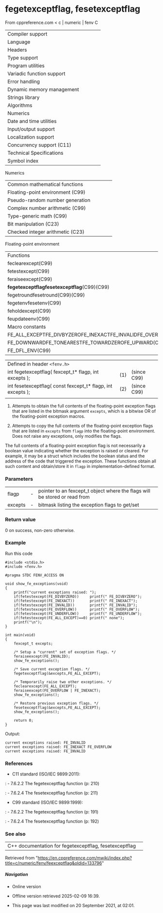 # fegetexceptflag, fesetexceptflag

From cppreference.com
< c‎ | numeric‎ | fenv
 C

|  |  |  |  |  |
| --- | --- | --- | --- | --- |
| Compiler support | | | | |
| Language | | | | |
| Headers | | | | |
| Type support | | | | |
| Program utilities | | | | |
| Variadic function support | | | | |
| Error handling | | | | |
| Dynamic memory management | | | | |
| Strings library | | | | |
| Algorithms | | | | |
| Numerics | | | | |
| Date and time utilities | | | | |
| Input/output support | | | | |
| Localization support | | | | |
| Concurrency support (C11) | | | | |
| Technical Specifications | | | | |
| Symbol index | | | | |

 Numerics

|  |  |  |  |  |
| --- | --- | --- | --- | --- |
| Common mathematical functions | | | | |
| Floating-point environment (C99) | | | | |
| Pseudo-random number generation | | | | |
| Complex number arithmetic (C99) | | | | |
| Type-generic math (C99) | | | | |
| Bit manipulation (C23) | | | | |
| Checked integer arithmetic (C23) | | | | |

 Floating-point environment

|  |  |  |  |  |
| --- | --- | --- | --- | --- |
| Functions | | | | |
| feclearexcept(C99) | | | | |
| fetestexcept(C99) | | | | |
| feraiseexcept(C99) | | | | |
| ****fegetexceptflagfesetexceptflag****(C99)(C99) | | | | |
| fegetroundfesetround(C99)(C99) | | | | |
| fegetenvfesetenv(C99) | | | | |
| feholdexcept(C99) | | | | |
| feupdateenv(C99) | | | | |
| Macro constants | | | | |
| FE_ALL_EXCEPTFE_DIVBYZEROFE_INEXACTFE_INVALIDFE_OVERFLOWFE_UNDERFLOW(C99) | | | | |
| FE_DOWNWARDFE_TONEARESTFE_TOWARDZEROFE_UPWARD(C99) | | | | |
| FE_DFL_ENV(C99) | | | | |

|  |  |  |
| --- | --- | --- |
| Defined in header `<fenv.h>` |  |  |
| int fegetexceptflag( fexcept_t\* flagp, int excepts ); | (1) | (since C99) |
| int fesetexceptflag( const fexcept_t\* flagp, int excepts ); | (2) | (since C99) |
|  |  |  |

1) Attempts to obtain the full contents of the floating-point exception flags that are listed in the bitmask argument `excepts`, which is a bitwise OR of the floating-point exception macros.

2) Attempts to copy the full contents of the floating-point exception flags that are listed in `excepts` from `flagp` into the floating-point environment. Does not raise any exceptions, only modifies the flags.

The full contents of a floating-point exception flag is not necessarily a boolean value indicating whether the exception is raised or cleared. For example, it may be a struct which includes the boolean status and the address of the code that triggered the exception. These functions obtain all such content and obtain/store it in `flagp` in implementation-defined format.

### Parameters

|  |  |  |
| --- | --- | --- |
| flagp | - | pointer to an fexcept_t object where the flags will be stored or read from |
| excepts | - | bitmask listing the exception flags to get/set |

### Return value

​0​ on success, non-zero otherwise.

### Example

Run this code

```
#include <stdio.h>
#include <fenv.h>
 
#pragma STDC FENV_ACCESS ON
 
void show_fe_exceptions(void)
{
    printf("current exceptions raised: ");
    if(fetestexcept(FE_DIVBYZERO))     printf(" FE_DIVBYZERO");
    if(fetestexcept(FE_INEXACT))       printf(" FE_INEXACT");
    if(fetestexcept(FE_INVALID))       printf(" FE_INVALID");
    if(fetestexcept(FE_OVERFLOW))      printf(" FE_OVERFLOW");
    if(fetestexcept(FE_UNDERFLOW))     printf(" FE_UNDERFLOW");
    if(fetestexcept(FE_ALL_EXCEPT)==0) printf(" none");
    printf("\n");
}
 
int main(void)
{
    fexcept_t excepts;
 
    /* Setup a "current" set of exception flags. */
    feraiseexcept(FE_INVALID);
    show_fe_exceptions();
 
    /* Save current exception flags. */
    fegetexceptflag(&excepts,FE_ALL_EXCEPT);
 
    /* Temporarily raise two other exceptions. */
    feclearexcept(FE_ALL_EXCEPT);
    feraiseexcept(FE_OVERFLOW | FE_INEXACT);
    show_fe_exceptions();
 
    /* Restore previous exception flags. */
    fesetexceptflag(&excepts,FE_ALL_EXCEPT);
    show_fe_exceptions();
 
    return 0;
}

```

Output:

```
current exceptions raised: FE_INVALID
current exceptions raised: FE_INEXACT FE_OVERFLOW
current exceptions raised: FE_INVALID

```

### References

- C11 standard (ISO/IEC 9899:2011):

:   - 7.6.2.2 The fegetexceptflag function (p: 210)

:   - 7.6.2.4 The fesetexceptflag function (p: 211)

- C99 standard (ISO/IEC 9899:1999):

:   - 7.6.2.2 The fegetexceptflag function (p: 191)

:   - 7.6.2.4 The fesetexceptflag function (p: 192)

### See also

|  |  |
| --- | --- |
| C++ documentation for fegetexceptflag, fesetexceptflag | |

Retrieved from "<https://en.cppreference.com/mwiki/index.php?title=c/numeric/fenv/feexceptflag&oldid=133796>"

##### Navigation

- Online version
- Offline version retrieved 2025-02-09 16:39.

- This page was last modified on 20 September 2021, at 02:01.